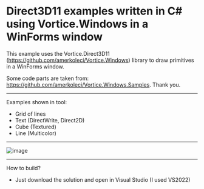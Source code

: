 # Direct3D11 examples written in C# using Vortice.Windows in a WinForms window
This example uses the Vortice.Direct3D11 (https://github.com/amerkoleci/Vortice.Windows) library to draw primitives in a WinForms window.

Some code parts are taken from: https://github.com/amerkoleci/Vortice.Windows.Samples. Thank you.

---

Examples shown in tool:
- Grid of lines
- Text (DirectWrite, Direct2D)
- Cube (Textured)
- Line (Multicolor)

---

![image](https://user-images.githubusercontent.com/4056411/173185109-75b205bd-ecc7-4db0-90cf-efe47b980846.png)

---

How to build?
- Just download the solution and open in Visual Studio (I used VS2022)
